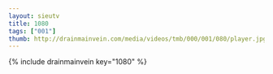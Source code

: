 ```yaml
--- 
layout: sieutv
title: 1080
tags: ["001"]
thumb: http://drainmainvein.com/media/videos/tmb/000/001/080/player.jpg
---
```

{% include drainmainvein key="1080" %} 

